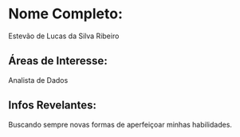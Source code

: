 # Nome Completo:
Estevão de Lucas da Silva Ribeiro
## Áreas de Interesse:
Analista de Dados
## Infos Revelantes:
Buscando sempre novas formas de aperfeiçoar minhas habilidades.
